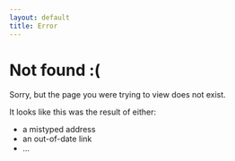 ```yaml
---
layout: default
title: Error
---
```


# Not found :(

<div id="error">
  <p>Sorry, but the page you were trying to view does not exist.</p>
  <p>It looks like this was the result of either:</p>
  <ul>
    <li>a mistyped address</li>
    <li>an out-of-date link</li>
    <li>...</li>
  </ul>
</div>
